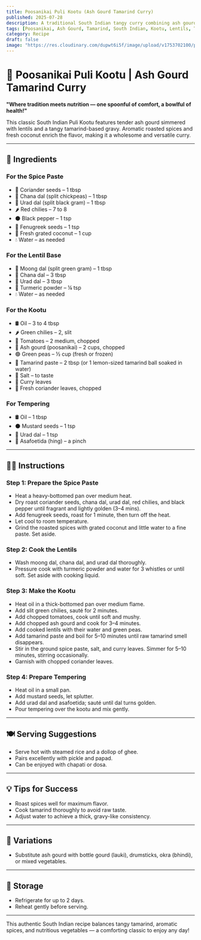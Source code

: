 ```yaml
---
title: Poosanikai Puli Kootu (Ash Gourd Tamarind Curry)  
published: 2025-07-28  
description: A traditional South Indian tangy curry combining ash gourd with lentils in a flavorful tamarind gravy. Perfect with rice or dosa.  
tags: [Poosanikai, Ash Gourd, Tamarind, South Indian, Kootu, Lentils, Traditional]  
category: Recipe  
draft: false  
image: "https://res.cloudinary.com/dupwt6i5f/image/upload/v1753702100/poosanikai_puli_kootu.jpg"  
---
```


# 🍲 Poosanikai Puli Kootu | Ash Gourd Tamarind Curry

**"Where tradition meets nutrition — one spoonful of comfort, a bowlful of health!"**

This classic South Indian Puli Kootu features tender ash gourd simmered with lentils and a tangy tamarind-based gravy. Aromatic roasted spices and fresh coconut enrich the flavor, making it a wholesome and versatile curry.

---

## 🛒 Ingredients

### For the Spice Paste  
- 🌿 Coriander seeds – 1 tbsp  
- 🌰 Chana dal (split chickpeas) – 1 tbsp  
- 🌰 Urad dal (split black gram) – 1 tbsp  
- 🌶️ Red chilies – 7 to 8  
- ⚫ Black pepper – 1 tsp  
- 🌾 Fenugreek seeds – 1 tsp  
- 🥥 Fresh grated coconut – 1 cup  
- 💧 Water – as needed  

### For the Lentil Base  
- 🌱 Moong dal (split green gram) – 1 tbsp  
- 🌰 Chana dal – 3 tbsp  
- 🌰 Urad dal – 3 tbsp  
- 🌟 Turmeric powder – ¼ tsp  
- 💧 Water – as needed  

### For the Kootu  
- 🛢️ Oil – 3 to 4 tbsp  
- 🌶️ Green chilies – 2, slit  
- 🍅 Tomatoes – 2 medium, chopped  
- 🍈 Ash gourd (poosanikai) – 2 cups, chopped  
- 🟢 Green peas – ½ cup (fresh or frozen)  
- 🍋 Tamarind paste – 2 tbsp (or 1 lemon-sized tamarind ball soaked in water)  
- 🧂 Salt – to taste  
- 🍃 Curry leaves  
- 🌿 Fresh coriander leaves, chopped  

### For Tempering  
- 🛢️ Oil – 1 tbsp  
- ⚫ Mustard seeds – 1 tsp  
- 🌰 Urad dal – 1 tsp  
- 🌿 Asafoetida (hing) – a pinch  

---

## 👩‍🍳 Instructions

### Step 1: Prepare the Spice Paste  
- Heat a heavy-bottomed pan over medium heat.  
- Dry roast coriander seeds, chana dal, urad dal, red chilies, and black pepper until fragrant and lightly golden (3–4 mins).  
- Add fenugreek seeds, roast for 1 minute, then turn off the heat.  
- Let cool to room temperature.  
- Grind the roasted spices with grated coconut and little water to a fine paste. Set aside.

### Step 2: Cook the Lentils  
- Wash moong dal, chana dal, and urad dal thoroughly.  
- Pressure cook with turmeric powder and water for 3 whistles or until soft. Set aside with cooking liquid.

### Step 3: Make the Kootu  
- Heat oil in a thick-bottomed pan over medium flame.  
- Add slit green chilies, sauté for 2 minutes.  
- Add chopped tomatoes, cook until soft and mushy.  
- Add chopped ash gourd and cook for 3–4 minutes.  
- Add cooked lentils with their water and green peas.  
- Add tamarind paste and boil for 5–10 minutes until raw tamarind smell disappears.  
- Stir in the ground spice paste, salt, and curry leaves. Simmer for 5–10 minutes, stirring occasionally.  
- Garnish with chopped coriander leaves.

### Step 4: Prepare Tempering  
- Heat oil in a small pan.  
- Add mustard seeds, let splutter.  
- Add urad dal and asafoetida; sauté until dal turns golden.  
- Pour tempering over the kootu and mix gently.

---

## 🍽️ Serving Suggestions  
- Serve hot with steamed rice and a dollop of ghee.  
- Pairs excellently with pickle and papad.  
- Can be enjoyed with chapati or dosa.

---

## 💡 Tips for Success  
- Roast spices well for maximum flavor.  
- Cook tamarind thoroughly to avoid raw taste.  
- Adjust water to achieve a thick, gravy-like consistency.

---

## 🌿 Variations  
- Substitute ash gourd with bottle gourd (lauki), drumsticks, okra (bhindi), or mixed vegetables.

---

## 🧊 Storage  
- Refrigerate for up to 2 days.  
- Reheat gently before serving.

---

This authentic South Indian recipe balances tangy tamarind, aromatic spices, and nutritious vegetables — a comforting classic to enjoy any day!  








